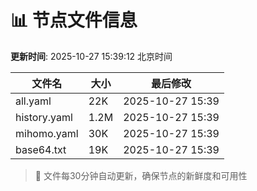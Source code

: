 # 📊 节点文件信息

**更新时间**: 2025-10-27 15:39:12 北京时间

| 文件名 | 大小 | 最后修改 |
|--------|------|----------|
| all.yaml | 22K | 2025-10-27 15:39 |
| history.yaml | 1.2M | 2025-10-27 15:39 |
| mihomo.yaml | 30K | 2025-10-27 15:39 |
| base64.txt | 19K | 2025-10-27 15:39 |

> 🔄 文件每30分钟自动更新，确保节点的新鲜度和可用性
